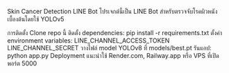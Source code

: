 Skin Cancer Detection LINE Bot
โปรเจกต์นี้เป็น LINE Bot สำหรับตรวจจับโรคผิวหนังเบื้องต้นโดยใช้ YOLOv5

การติดตั้ง
Clone repo นี้
ติดตั้ง dependencies: pip install -r requirements.txt
ตั้งค่า environment variables:
LINE_CHANNEL_ACCESS_TOKEN
LINE_CHANNEL_SECRET
วางไฟล์ model YOLOv8 ที่ models/best.pt
รันแอป: python app.py
Deployment
แนะนำใช้ Render.com, Railway.app หรือ VPS ที่เปิดพอร์ต 5000
